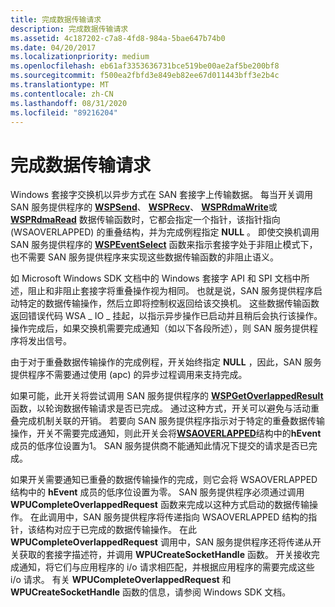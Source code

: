 ```yaml
---
title: 完成数据传输请求
description: 完成数据传输请求
ms.assetid: 4c187202-c7a8-4fd8-984a-5bae647b74b0
ms.date: 04/20/2017
ms.localizationpriority: medium
ms.openlocfilehash: eb61af3353636731bce519be00ae2af5be200bf8
ms.sourcegitcommit: f500ea2fbfd3e849eb82ee67d011443bff3e2b4c
ms.translationtype: MT
ms.contentlocale: zh-CN
ms.lasthandoff: 08/31/2020
ms.locfileid: "89216204"
---
```

# <a name="completing-data-transfer-requests"></a>完成数据传输请求





Windows 套接字交换机以异步方式在 SAN 套接字上传输数据。 每当开关调用 SAN 服务提供程序的 [**WSPSend**](/previous-versions/windows/hardware/network/ff566316(v=vs.85))、 [**WSPRecv**](/previous-versions/windows/hardware/network/ff566309(v=vs.85))、 [**WSPRdmaWrite**](/previous-versions/windows/hardware/network/ff566306(v=vs.85))或 [**WSPRdmaRead**](/previous-versions/windows/hardware/network/ff566304(v=vs.85)) 数据传输函数时，它都会指定一个指针，该指针指向 (WSAOVERLAPPED) 的重叠结构，并为完成例程指定 **NULL** 。 即使交换机调用 SAN 服务提供程序的 [**WSPEventSelect**](/previous-versions/windows/hardware/network/ff566287(v=vs.85)) 函数来指示套接字处于非阻止模式下，也不需要 SAN 服务提供程序来实现这些数据传输函数的非阻止语义。

如 Microsoft Windows SDK 文档中的 Windows 套接字 API 和 SPI 文档中所述，阻止和非阻止套接字将重叠操作视为相同。 也就是说，SAN 服务提供程序启动特定的数据传输操作，然后立即将控制权返回给该交换机。 这些数据传输函数返回错误代码 WSA \_ IO \_ 挂起，以指示异步操作已启动并且稍后会执行该操作。 操作完成后，如果交换机需要完成通知（如以下各段所述），则 SAN 服务提供程序将发出信号。

由于对于重叠数据传输操作的完成例程，开关始终指定 **NULL** ，因此，SAN 服务提供程序不需要通过使用 (apc) 的异步过程调用来支持完成。

如果可能，此开关将尝试调用 SAN 服务提供程序的 [**WSPGetOverlappedResult**](/previous-versions/windows/hardware/network/ff566288(v=vs.85)) 函数，以轮询数据传输请求是否已完成。 通过这种方式，开关可以避免与活动重叠完成机制关联的开销。 若要向 SAN 服务提供程序指示对于特定的重叠数据传输操作，开关不需要完成通知，则此开关会将[**WSAOVERLAPPED**](/previous-versions/windows/hardware/network/ff565952(v=vs.85))结构中的**hEvent**成员的低序位设置为1。 SAN 服务提供商不能通知此情况下提交的请求是否已完成。

如果开关需要通知已重叠的数据传输操作的完成，则它会将 WSAOVERLAPPED 结构中的 **hEvent** 成员的低序位设置为零。 SAN 服务提供程序必须通过调用 **WPUCompleteOverlappedRequest** 函数来完成以这种方式启动的数据传输操作。 在此调用中，SAN 服务提供程序将传递指向 WSAOVERLAPPED 结构的指针，该结构对应于已完成的数据传输操作。 在此 **WPUCompleteOverlappedRequest** 调用中，SAN 服务提供程序还将传递从开关获取的套接字描述符，并调用 **WPUCreateSocketHandle** 函数。 开关接收完成通知，将它们与应用程序的 i/o 请求相匹配，并根据应用程序的需要完成这些 i/o 请求。 有关 **WPUCompleteOverlappedRequest** 和 **WPUCreateSocketHandle** 函数的信息，请参阅 Windows SDK 文档。

 

